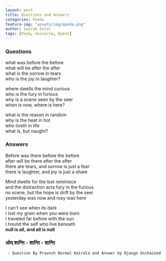 ```yaml
---
layout: post
title: Questions and Answers
categories: Poems
feature-img: "assets/img/qanda.png"
author: Saurab Dulal
tags: [Poem, Universe, Quest]
---
```

<style>
body {
text-align: ;}
</style>


### Questions 
what was before the before      
what will be after the after      
what is the sorrow in tears      
who is the joy in laughter?

where dwells the mind curious   
who is the fury in furious   
why is a scene seen by the seer   
when is now, where is here?   

what is the reason in random   
why is the heat in hot   
who liveth in life   
what is, but naught?     

### Answers   
Before was there before the before   
after will be there after the after   
there are tears, and sorrow is just a fear    
there is laughter, and joy is just a share   

Mind dwells for the lost reminisce   
and the distraction acts fury in the furious    
no scene, but the hope is drift by the seer   
yesterday was now and rosy was here   

I can't see when its dark   
I lost my grain when you were born   
I traveled far before with the sun    
I hound the self who live beneath    
**null is all, and all is null**    

### ओम् शान्ति - शान्ति  - शान्ति
 
``` - Question By Pravesh Normal Koirala and Answer by Django Unchained``` 


  


